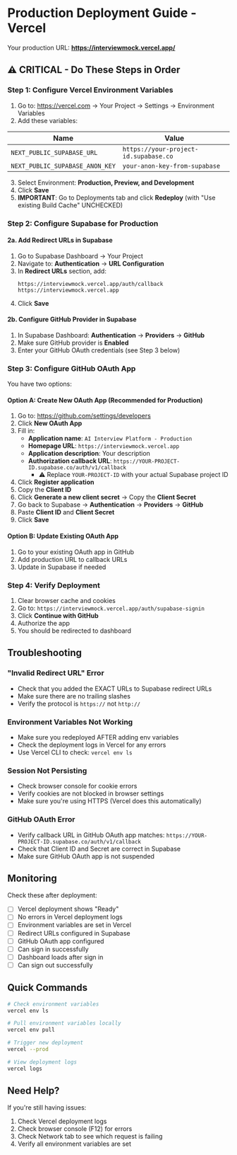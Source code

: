 # Production Deployment Guide - Vercel

Your production URL: **https://interviewmock.vercel.app/**

## ⚠️ CRITICAL - Do These Steps in Order

### Step 1: Configure Vercel Environment Variables

1. Go to: https://vercel.com → Your Project → Settings → Environment Variables
2. Add these variables:

| Name | Value |
|------|-------|
| `NEXT_PUBLIC_SUPABASE_URL` | `https://your-project-id.supabase.co` |
| `NEXT_PUBLIC_SUPABASE_ANON_KEY` | `your-anon-key-from-supabase` |

3. Select Environment: **Production, Preview, and Development**
4. Click **Save**
5. **IMPORTANT**: Go to Deployments tab and click **Redeploy** (with "Use existing Build Cache" UNCHECKED)

### Step 2: Configure Supabase for Production

#### 2a. Add Redirect URLs in Supabase

1. Go to Supabase Dashboard → Your Project
2. Navigate to: **Authentication** → **URL Configuration**
3. In **Redirect URLs** section, add:
   ```
   https://interviewmock.vercel.app/auth/callback
   https://interviewmock.vercel.app
   ```
4. Click **Save**

#### 2b. Configure GitHub Provider in Supabase

1. In Supabase Dashboard: **Authentication** → **Providers** → **GitHub**
2. Make sure GitHub provider is **Enabled**
3. Enter your GitHub OAuth credentials (see Step 3 below)

### Step 3: Configure GitHub OAuth App

You have two options:

#### Option A: Create New OAuth App (Recommended for Production)

1. Go to: https://github.com/settings/developers
2. Click **New OAuth App**
3. Fill in:
   - **Application name**: `AI Interview Platform - Production`
   - **Homepage URL**: `https://interviewmock.vercel.app`
   - **Application description**: Your description
   - **Authorization callback URL**: `https://YOUR-PROJECT-ID.supabase.co/auth/v1/callback`
     - ⚠️ Replace `YOUR-PROJECT-ID` with your actual Supabase project ID
4. Click **Register application**
5. Copy the **Client ID**
6. Click **Generate a new client secret** → Copy the **Client Secret**
7. Go back to Supabase → **Authentication** → **Providers** → **GitHub**
8. Paste **Client ID** and **Client Secret**
9. Click **Save**

#### Option B: Update Existing OAuth App

1. Go to your existing OAuth app in GitHub
2. Add production URL to callback URLs
3. Update in Supabase if needed

### Step 4: Verify Deployment

1. Clear browser cache and cookies
2. Go to: `https://interviewmock.vercel.app/auth/supabase-signin`
3. Click **Continue with GitHub**
4. Authorize the app
5. You should be redirected to dashboard

## Troubleshooting

### "Invalid Redirect URL" Error

- Check that you added the EXACT URLs to Supabase redirect URLs
- Make sure there are no trailing slashes
- Verify the protocol is `https://` not `http://`

### Environment Variables Not Working

- Make sure you redeployed AFTER adding env variables
- Check the deployment logs in Vercel for any errors
- Use Vercel CLI to check: `vercel env ls`

### Session Not Persisting

- Check browser console for cookie errors
- Verify cookies are not blocked in browser settings
- Make sure you're using HTTPS (Vercel does this automatically)

### GitHub OAuth Error

- Verify callback URL in GitHub OAuth app matches: `https://YOUR-PROJECT-ID.supabase.co/auth/v1/callback`
- Check that Client ID and Secret are correct in Supabase
- Make sure GitHub OAuth app is not suspended

## Monitoring

Check these after deployment:

- [ ] Vercel deployment shows "Ready"
- [ ] No errors in Vercel deployment logs
- [ ] Environment variables are set in Vercel
- [ ] Redirect URLs configured in Supabase
- [ ] GitHub OAuth app configured
- [ ] Can sign in successfully
- [ ] Dashboard loads after sign in
- [ ] Can sign out successfully

## Quick Commands

```bash
# Check environment variables
vercel env ls

# Pull environment variables locally
vercel env pull

# Trigger new deployment
vercel --prod

# View deployment logs
vercel logs
```

## Need Help?

If you're still having issues:
1. Check Vercel deployment logs
2. Check browser console (F12) for errors
3. Check Network tab to see which request is failing
4. Verify all environment variables are set

